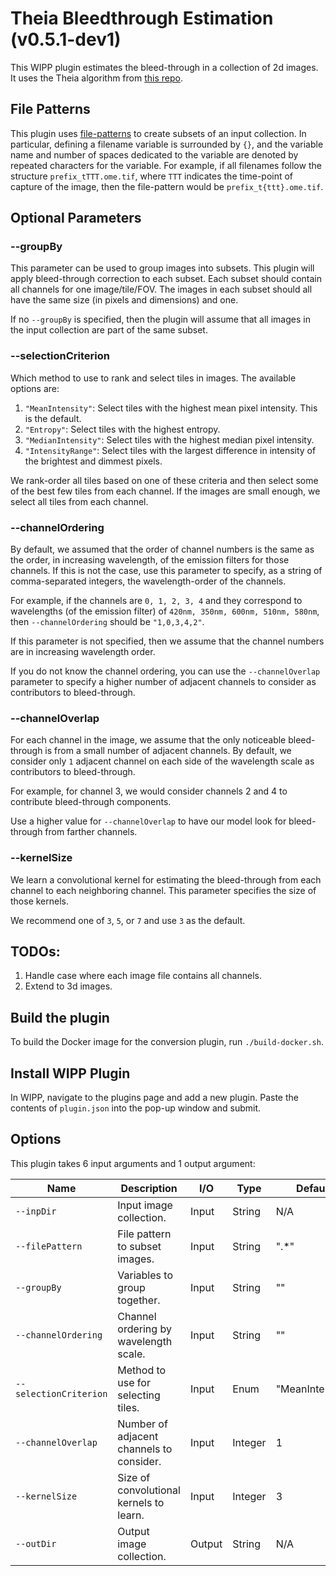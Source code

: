 # Theia Bleedthrough Estimation (v0.5.1-dev1)

This WIPP plugin estimates the bleed-through in a collection of 2d images.
It uses the Theia algorithm from [this repo](https://github.com/PolusAI/theia).

## File Patterns

This plugin uses [file-patterns](https://filepattern.readthedocs.io/en/latest/Examples.html#what-is-filepattern) to create subsets of an input collection.
In particular, defining a filename variable is surrounded by `{}`, and the variable name and number of spaces dedicated to the variable are denoted by repeated characters for the variable.
For example, if all filenames follow the structure `prefix_tTTT.ome.tif`, where `TTT` indicates the time-point of capture of the image, then the file-pattern would be `prefix_t{ttt}.ome.tif`.

## Optional Parameters

### --groupBy

This parameter can be used to group images into subsets.
This plugin will apply bleed-through correction to each subset.
Each subset should contain all channels for one image/tile/FOV.
The images in each subset should all have the same size (in pixels and dimensions) and one.

If no `--groupBy` is specified, then the plugin will assume that all images in the input collection are part of the same subset.

### --selectionCriterion

Which method to use to rank and select tiles in images.
The available options are:

1. `"MeanIntensity"`: Select tiles with the highest mean pixel intensity. This is the default.
2. `"Entropy"`: Select tiles with the highest entropy.
3. `"MedianIntensity"`: Select tiles with the highest median pixel intensity.
4. `"IntensityRange"`: Select tiles with the largest difference in intensity of the brightest and dimmest pixels.

We rank-order all tiles based on one of these criteria and then select some of the best few tiles from each channel.
If the images are small enough, we select all tiles from each channel.

### --channelOrdering

By default, we assumed that the order of channel numbers is the same as the order, in increasing wavelength, of the emission filters for those channels.
If this is not the case, use this parameter to specify, as a string of comma-separated integers, the wavelength-order of the channels.

For example, if the channels are `0, 1, 2, 3, 4` and they correspond to wavelengths (of the emission filter) of `420nm, 350nm, 600nm, 510nm, 580nm`, then `--channelOrdering` should be `"1,0,3,4,2"`.

If this parameter is not specified, then we assume that the channel numbers are in increasing wavelength order.

If you do not know the channel ordering, you can use the `--channelOverlap` parameter to specify a higher number of adjacent channels to consider as contributors to bleed-through.

### --channelOverlap

For each channel in the image, we assume that the only noticeable bleed-through is from a small number of adjacent channels.
By default, we consider only `1` adjacent channel on each side of the wavelength scale as contributors to bleed-through.

For example, for channel 3, we would consider channels 2 and 4 to contribute bleed-through components.

Use a higher value for `--channelOverlap` to have our model look for bleed-through from farther channels.

### --kernelSize

We learn a convolutional kernel for estimating the bleed-through from each channel to each neighboring channel.
This parameter specifies the size of those kernels.

We recommend one of `3`, `5`, or `7` and use `3` as the default.

## TODOs:

1. Handle case where each image file contains all channels.
2. Extend to 3d images.

## Build the plugin

To build the Docker image for the conversion plugin, run `./build-docker.sh`.

## Install WIPP Plugin

In WIPP, navigate to the plugins page and add a new plugin.
Paste the contents of `plugin.json` into the pop-up window and submit.

## Options

This plugin takes 6 input arguments and 1 output argument:

| Name                   | Description                              | I/O    | Type    | Default         |
| ---------------------- | ---------------------------------------- | ------ | ------- | --------------- |
| `--inpDir`             | Input image collection.                  | Input  | String  | N/A             |
| `--filePattern`        | File pattern to subset images.           | Input  | String  | ".*"            |
| `--groupBy`            | Variables to group together.             | Input  | String  | ""              |
| `--channelOrdering`    | Channel ordering by wavelength scale.    | Input  | String  | ""              |
| `--selectionCriterion` | Method to use for selecting tiles.       | Input  | Enum    | "MeanIntensity" |
| `--channelOverlap`     | Number of adjacent channels to consider. | Input  | Integer | 1               |
| `--kernelSize`         | Size of convolutional kernels to learn.  | Input  | Integer | 3               |
| `--outDir`             | Output image collection.                 | Output | String  | N/A             |
